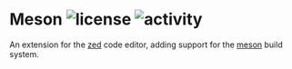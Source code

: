 Meson
![license](https://img.shields.io/github/license/hqnna/zed-meson)
![activity](https://img.shields.io/github/last-commit/hqnna/zed-meson)
================================================================================

An extension for the [zed](https://zed.dev) code editor, adding support for the
[meson](https://mesonbuild.com) build system.
